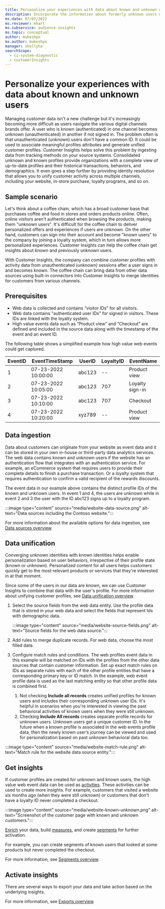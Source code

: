 ```yaml
---
title: Personalize your experiences with data about known and unknown users
description: Incorporate the information about formerly unknown users when you know their identity.
ms.date: 07/07/2022
ms.reviewer: mhart
ms.subservice: audience-insights
ms.topic: conceptual
author: mukeshpo
ms.author: mukeshpo
manager: shellyha
searchScope: 
  - ci-system-diagnostic
  - customerInsights
---
```


# Personalize your experiences with data about known and unknown users

Managing customer data isn't a new challenge but it's increasingly becoming more difficult as users navigate the various digital channels brands offer. A user who is known (authenticated) in one channel becomes unknown (unauthenticated) in another if not signed in. The problem often is that unauthenticated (unknown) users don't have a common ID. It could be used to associate meaningful profiles attributes and generate unified customer profiles. Customer Insights helps solve this problem by ingesting data from tracking methods on your source systems. Consolidated unknown and known profiles provide organizations with a complete view of up-to-date profiles and their historical transactions, behaviors, and demographics. It even goes a step further by providing identity resolution that allows you to unify customer activity across multiple channels, including your website, in-store purchase, loyalty programs, and so on.

## Sample scenario

Let's think about a coffee chain, which has a broad customer base that purchases coffee and food in stores and orders products online. Often, online visitors aren't authenticated when browsing the products, making them "unknown users". It's difficult for the coffee chain to deliver personalized offers and experiences if users are unknown. On the other hand, customers can sign into their account and become "known users" to the company by joining a loyalty system, which in turn allows more personalized experiences. Customer Insights can help the coffee chain get insights about known and previously unknown users.

With Customer Insights, the company can combine customer profiles with activity data from unauthenticated (unknown) sessions after a user signs in and becomes known. The coffee chain can bring data from other data sources using built-in connectors into Customer Insights to merge identities for customers from various channels.

## Prerequisites

- Web data is collected and contains “visitor IDs” for all visitors.
- Web data contains "authenticated user IDs" for signed in visitors. These IDs are linked with the loyalty system.
- High value events data such as “Product view” and “Checkout” are defined and included in the source data along with the timestamp of the event and an event ID.

The following table shows a simplified example how high value web events could get captured.

|EventID|EventTimeStamp|UserID|LoyaltyID|EventName|
|--|--|--|--|--|
|1|07-23-2022 10:00:00|abc123|--|Product view|
|2|07-23-2022 10:05:00|abc123|707|Loyalty sign-in|
|3|07-23-2022 10:10:00|abc123|707|Checkout|
|4|07-23-2022 10:20:00|xyz789|--|Product view|

## Data ingestion

Data about customers can originate from your website as event data and it can be stored in your own in-house or third-party data analytics services. The web data contains known and unknown users if the website has an authentication flow that integrates with an authentication service. For example, an eCommerce system that requires users to provide their complete details to finish a purchase transaction. Or a loyalty system that requires authentication to confirm a valid recipient of the rewards discounts.

The event data in our example above contains the distinct profile IDs of the known and unknown users. In event 1 and 4, the users are unknown while in event 2 and 3 the user with the ID abc123 signs up to a loyalty program.

:::image type="content" source="media/website-data-source.png" alt-text="Data sources including the Contoso website.":::

For more information about the available options for data ingestion, see [Data sources overview](data-sources.md).

## Data unification

Converging unknown identities with known identities helps enable personalization based on user behaviors, irrespective of their profile state (known or unknown). Personalized content for all users helps customers quickly get to the most relevant products or services that they're interested in at that moment.

Since some of the users in our data are known, we can use Customer Insights to combine that data with the user's profile. For more information about unifying customer profiles, see [Data unification overview](data-unification.md).

1. Select the source fields from the web data entity. Use the profile data that is stored in your web data and select the fields that represent Ids with demographic data.

   :::image type="content" source="media/website-source-fields.png" alt-text="Source fields for the web data source.":::

1. Add rules to merge duplicate records. For web data, choose the most filled data.

1. Configure match rules and conditions. The web profiles event data in this example will be matched on IDs with the profiles from the other data sources that contain customer information. Set up exact match rules on IDs as separate rules with each of the other profile entities that have a corresponding primary key or ID match. In the example, web event profile data is used as the last matching entity so that other profile data is combined first.
   1. Not checking **Include all records** creates unified profiles for known users and includes their corresponding unknown user IDs. It's helpful in scenarios when you're interested in viewing the past behavioral activities of known users when they were still unknown.
   1. Checking **Include All records** creates separate profile records for unknown users. Unknown users get a unique customer ID. In the future when a known profile is associated in the web events profile data, then the newly known user’s journey can be viewed and used for personalization based on past unknown behavioral data too.

:::image type="content" source="media/website-match-rule.png" alt-text="Match rule for the website data source entity.":::

## Get insights

If customer profiles are created for unknown and known users, the high value web event data can be used as [activities](activities.md). These activities can be used to create more insights. For example, customers that visited a website six months ago (when they were still unknown) or customers that don't have a loyalty ID never completed a checkout.

:::image type="content" source="media/website-known-unknown.png" alt-text="Screenshot of the customer page with known and unknown customers.":::

[Enrich](enrichment-hub.md) your data, build [measures](measures.md), and create [segments](segments.md) for further activation.

For example, you can create segments of known users that looked at some products but never completed the checkout.

For more information, see [Segments overview](segments.md).

## Activate insights

There are several ways to export your data and take action based on the underlying insights.

For more information, see [Exports overview](export-destinations.md).
